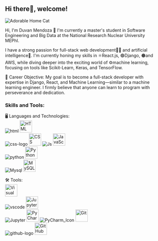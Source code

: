 ## Hi there👋, welcome!

![Adorable Home Cat](https://github.com/user-attachments/assets/6ce06de3-b9cb-45ec-900f-a4ed68c0bc6f)



Hi, I'm Duvan Mendoza 🌟
I'm currently a master's student in Software Engineering and Big Data at the National Research Nuclear University MEPhI.

I have a strong passion for full-stack web development👨‍💻 and artificial intelligence🤖. I'm currently honing my skills in ⚛React.js, 🟢Django, 🟠and AWS, while diving deeper into the exciting world of ⚙machine learning, focusing on tools like Scikit-Learn, Keras, and TensorFlow.

🎯 Career Objective:
My goal is to become a full-stack developer with expertise in Django, React, and Machine Learning—similar to a machine learning engineer. I firmly believe that anyone can learn to program with perseverance and dedication.

### Skills and Tools:
🖥️ Languages and Technologies:  
![html](https://github.com/user-attachments/assets/eca5f7d9-6668-4767-b04c-6160d83ffc65)
<img src="URL_HTML_LOGO" alt="HTML" width="40" height="40"/>  
![css-logo](https://github.com/user-attachments/assets/d89c312d-d4c8-4dc7-9f5a-bfee94775100)
<img src="D:\iconos\HTML5_logo_and_wordmark.svg.png" alt="CSS" width="40" height="40"/> 
![Js](https://github.com/user-attachments/assets/9aa06f3e-f00f-44fb-9a78-173b4bcb3abf)
<img src="D:\iconos\JavaScript-logo.png" alt="JavaScript" width="40" height="40"/>  
![python](https://github.com/user-attachments/assets/0191e936-cb61-4ccb-9bf3-b84c5e0ab4fc)
<img src="D:\iconos\python-logo-only.png" alt="Python" width="40" height="40"/>  
![Mysql](https://github.com/user-attachments/assets/9c4f4169-ad08-4aea-92e1-6502658f1b2a)
<img src="D:\iconos\logo-mysql-170x115.png" alt="MySQL" width="40" height="40"/>  

🛠️ Tools:  
<img src="[URL_VSC_LOGO](https://i.pinimg.com/736x/fb/85/c9/fb85c996bc7b9a7280502cc7fab9e681.jpg)" alt="Visual Studio Code" width="40" height="40"/>  
![vscode](https://github.com/user-attachments/assets/e67646de-1022-48ff-8394-f9e83103d037)
<img src="[URL_JUPYTER_LOGO](https://upload.wikimedia.org/wikipedia/commons/3/38/Jupyter_logo.svg)" alt="Jupyter Notebook" width="40" height="40"/>  
![Jupyter](https://github.com/user-attachments/assets/cedddb03-cb47-4028-87c4-5bdea449bdba)
<img src="[URL_PYCHARM_LOGO](https://upload.wikimedia.org/wikipedia/commons/1/1d/PyCharm_Icon.svg)" alt="PyCharm" width="40" height="40"/> 
![PyCharm_Icon](https://github.com/user-attachments/assets/f9a84608-5499-4704-a274-04a53447f5b8)
<img src="[URL_GIT_LOGO](https://upload.wikimedia.org/wikipedia/commons/e/e0/Git-logo.svg)" alt="Git" width="40" height="40"/>  
![github-logo](https://github.com/user-attachments/assets/f25ec0c9-19d3-42e2-9d95-2835fe8878c4)
<img src="[URL_GITHUB_LOGO](https://cdn-icons-png.flaticon.com/256/25/25231.png)" alt="GitHub" width="40" height="40"/>  


